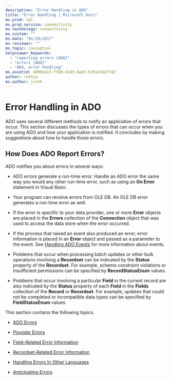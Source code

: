 ```yaml
---
description: "Error Handling in ADO"
title: "Error Handling | Microsoft Docs"
ms.prod: sql
ms.prod_service: connectivity
ms.technology: connectivity
ms.custom: ""
ms.date: "01/19/2017"
ms.reviewer: ""
ms.topic: conceptual
helpviewer_keywords: 
  - "reporting errors [ADO]"
  - "errors [ADO]"
  - "ADO, error handling"
ms.assetid: 4909e413-f3b0-4183-8ad3-67b1434df742
author: rothja
ms.author: jroth
---
```

# Error Handling in ADO
ADO uses several different methods to notify an application of errors that occur. This section discusses the types of errors that can occur when you are using ADO and how your application is notified. It concludes by making suggestions about how to handle those errors.  
  
## How Does ADO Report Errors?  
 ADO notifies you about errors in several ways:  
  
-   ADO errors generate a run-time error. Handle an ADO error the same way you would any other run-time error, such as using an **On Error** statement in Visual Basic.  
  
-   Your program can receive errors from OLE DB. An OLE DB error generates a run-time error as well.  
  
-   If the error is specific to your data provider, one or more **Error** objects are placed in the **Errors** collection of the **Connection** object that was used to access the data store when the error occurred.  
  
-   If the process that raised an event also produced an error, error information is placed in an **Error** object and passed as a parameter to the event. See [Handling ADO Events](../../../ado/guide/data/handling-ado-events.md) for more information about events.  
  
-   Problems that occur when processing batch updates or other bulk operations involving a **Recordset** can be indicated by the **Status** property of the **Recordset**. For example, schema constraint violations or insufficient permissions can be specified by **RecordStatusEnum** values.  
  
-   Problems that occur involving a particular **Field** in the current record are also indicated by the **Status** property of each **Field** in the **Fields** collection of the **Record** or **Recordset**. For example, updates that could not be completed or incompatible data types can be specified by **FieldStatusEnum** values.  
  
 This section contains the following topics.  
  
-   [ADO Errors](../../../ado/guide/data/ado-errors.md)  
  
-   [Provider Errors](../../../ado/guide/data/provider-errors.md)  
  
-   [Field-Related Error Information](../../../ado/guide/data/field-related-error-information.md)  
  
-   [Recordset-Related Error Information](../../../ado/guide/data/recordset-related-error-information.md)  
  
-   [Handling Errors In Other Languages](../../../ado/guide/data/handling-errors-in-other-languages.md)  
  
-   [Anticipating Errors](../../../ado/guide/data/anticipating-errors.md)
